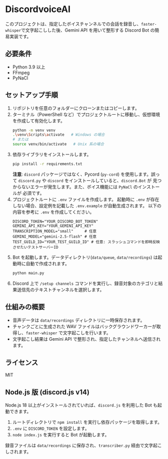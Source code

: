 # DiscordvoiceAI

このプロジェクトは、指定したボイスチャンネルでの会話を録音し、`faster-whisper`で文字起こしした後、Gemini API を用いて整形する Discord Bot の簡易実装です。

## 必要条件

- Python 3.9 以上
- FFmpeg
- PyNaCl

## セットアップ手順

1. リポジトリを任意のフォルダーにクローンまたはコピーします。
2. ターミナル（PowerShell など）でプロジェクトルートに移動し、仮想環境を作成して有効化します。
   ```bash
   python -m venv venv
   .\venv\Scripts\activate   # Windows の場合
   # または
   source venv/bin/activate   # Unix 系の場合
   ```
3. 依存ライブラリをインストールします。
   ```bash
   pip install -r requirements.txt
   ```
   **注意**: `discord` パッケージではなく、Pycord (`py-cord`) を使用します。誤って
   `discord.py` や `discord` をインストールしていると、`discord.Bot` が
   見つからないエラーが発生します。また、ボイス機能には `PyNaCl` のインストールが
   必須です。
4. プロジェクトルートに `.env` ファイルを作成します。
   起動時に `.env` が存在しない場合、設定例を記載した `.env.example` が自動生成されます。
   以下の内容を参考に `.env` を作成してください。
   ```
   DISCORD_TOKEN="YOUR_DISCORD_BOT_TOKEN"
   GEMINI_API_KEY="YOUR_GEMINI_API_KEY"
   TRANSCRIPTION_MODEL="small"     # 任意
   GEMINI_MODEL="gemini-2.5-flash" # 任意
   TEST_GUILD_ID="YOUR_TEST_GUILD_ID" # 任意: スラッシュコマンドを即時反映させたいテストサーバーID
   ```
5. Bot を起動します。データディレクトリ(`data/queue`, `data/recordings`) は起動時に自動で作成されます。
   ```bash
   python main.py
   ```
6. Discord 上で `/setup channels` コマンドを実行し、録音対象のカテゴリと結果送信先のテキストチャンネルを選択します。

## 仕組みの概要

- 音声データは `data/recordings` ディレクトリに一時保存されます。
- チャンクごとに生成された WAV ファイルはバックグラウンドワーカーが取得し、`faster-whisper` で文字起こしを行います。
- 文字起こし結果は Gemini API で整形され、指定したチャンネルへ送信されます。

## ライセンス

MIT

## Node.js 版 (discord.js v14)

Node.js 18 以上がインストールされていれば、`discord.js` を利用した Bot も起動できます。

1. ルートディレクトリで `npm install` を実行し依存パッケージを取得します。
2. `.env` に `DISCORD_TOKEN` を設定します。
3. `node index.js` を実行すると Bot が起動します。

録音ファイルは `data/recordings` に保存され、`transcriber.py` 経由で文字起こしされます。
